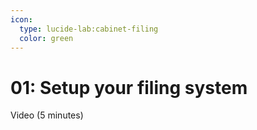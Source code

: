 ```yaml
---
icon:
  type: lucide-lab:cabinet-filing
  color: green
---
```

# 01: Setup your filing system

Video (5 minutes)